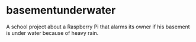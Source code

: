 # basementunderwater
A school project about a Raspberry Pi that alarms its owner if his basement is under water because of heavy rain.
